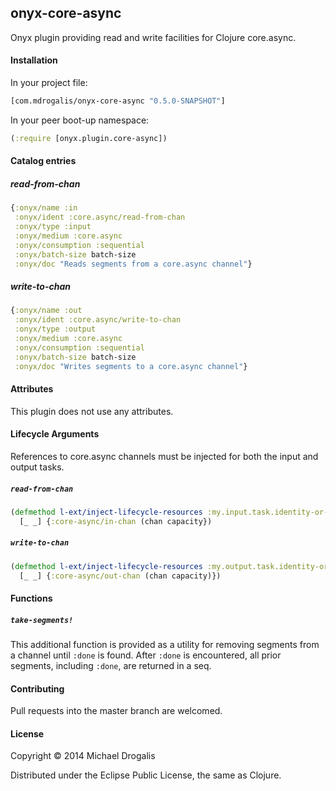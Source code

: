 ## onyx-core-async

Onyx plugin providing read and write facilities for Clojure core.async.

#### Installation

In your project file:

```clojure
[com.mdrogalis/onyx-core-async "0.5.0-SNAPSHOT"]
```

In your peer boot-up namespace:

```clojure
(:require [onyx.plugin.core-async])
```

#### Catalog entries

##### read-from-chan

```clojure
{:onyx/name :in
 :onyx/ident :core.async/read-from-chan
 :onyx/type :input
 :onyx/medium :core.async
 :onyx/consumption :sequential
 :onyx/batch-size batch-size
 :onyx/doc "Reads segments from a core.async channel"}
```

##### write-to-chan

```clojure
{:onyx/name :out
 :onyx/ident :core.async/write-to-chan
 :onyx/type :output
 :onyx/medium :core.async
 :onyx/consumption :sequential
 :onyx/batch-size batch-size
 :onyx/doc "Writes segments to a core.async channel"}
```

#### Attributes

This plugin does not use any attributes.

#### Lifecycle Arguments

References to core.async channels must be injected for both the input and output tasks.

##### `read-from-chan`

```clojure
(defmethod l-ext/inject-lifecycle-resources :my.input.task.identity-or-name
  [_ _] {:core-async/in-chan (chan capacity})
```

##### `write-to-chan`

```clojure
(defmethod l-ext/inject-lifecycle-resources :my.output.task.identity-or-name
  [_ _] {:core-async/out-chan (chan capacity)})
```

#### Functions

##### `take-segments!`

This additional function is provided as a utility for removing segments
from a channel until `:done` is found. After `:done` is encountered, all prior segments,
including `:done`, are returned in a seq.

#### Contributing

Pull requests into the master branch are welcomed.

#### License

Copyright © 2014 Michael Drogalis

Distributed under the Eclipse Public License, the same as Clojure.

